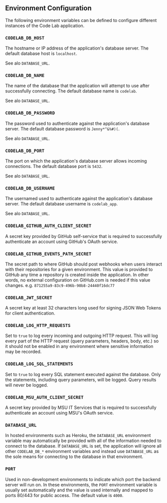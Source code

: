 ## Environment Configuration

The following environment variables can be defined to configure different
instances of the Code Lab application.

### `CODELAB_DB_HOST`

The hostname or IP address of the application's database server. The default
database host is `localhost`.

See alo `DATABASE_URL`.

### `CODELAB_DB_NAME`

The name of the database that the application will attempt to use after
successfully connecting. The default database name is `codelab`.

See alo `DATABASE_URL`.

### `CODELAB_DB_PASSWORD`

The password used to authenticate against the application's database server.
The default database password is `Jenny*^&%#)(`.

See alo `DATABASE_URL`.

### `CODELAB_DB_PORT`

The port on which the application's database server allows incoming connections.
The default database port is `5432`.

See alo `DATABASE_URL`.

### `CODELAB_DB_USERNAME`

The usernamed used to authenticate against the application's database server.
The default database username is `codelab_app`.

See alo `DATABASE_URL`.

### `CODELAB_GITHUB_AUTH_CLIENT_SECRET`

A secret key provided by GitHub self-service that is required to successfully
authenticate an account using GitHub's OAuth service.

### `CODELAB_GITHUB_EVENTS_PATH_SECRET`

The secret path to where GitHub should post webhooks when users interact with
their repositories for a given environment. This value is provided to GitHub
any time a repository is created inside the application. In other words, no
external configuration on GitHub.com is needed if this value changes.
e.g. `871255a9-83c9-496b-90b8-24440f16dc77`

### `CODELAB_JWT_SECRET`

A secret key at least 32 characters long used for signing JSON Web Tokens
for client authentication.

### `CODELAB_LOG_HTTP_REQUESTS`

Set to `true` to log every incoming and outgoing HTTP request. This will log
every part of the HTTP request (query parameters, headers, body, etc.) so it
should not be enabled in any environment where sensitive information may be
recorded.

### `CODELAB_LOG_SQL_STATEMENTS`

Set to `true` to log every SQL statement executed against the database. Only
the statements, including query parameters, will be logged. Query results will
never be logged.

### `CODELAB_MSU_AUTH_CLIENT_SECRET`

A secret key provided by MSU IT Services that is required to successfully
authenticate an account using MSU's OAuth service.

### `DATABASE_URL`

In hosted environments such as Heroku, the `DATABASE_URL` environment variable
may automatically be provided with all of the information needed to connect to
the database. If `DATABASE_URL` is set, the application will ignore all other
`CODELAB_DB_*` environment variables and instead use `DATABASE_URL` as the sole
means for connecting to the database in that environment.

### `PORT`

Used in non-development environments to indicate which port the backend server
will run on. In these environments, the `PORT` environment variable is usually
set automatically and the value is used internally and mapped to ports 80/443
for public access. The default value is `4000`.
